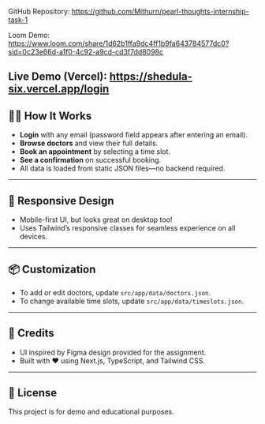 GitHub Repository: https://github.com/Mithurn/pearl-thoughts-internship-task-1

Loom Demo: https://www.loom.com/share/1d62b1ffa9dc4ff1b9fa643784577dc0?sid=0c23e66d-a1f0-4c92-a9cd-cd3f7dd8098c

Live Demo (Vercel): https://shedula-six.vercel.app/login
---

## 🧑‍💻 How It Works

- **Login** with any email (password field appears after entering an email).
- **Browse doctors** and view their full details.
- **Book an appointment** by selecting a time slot.
- **See a confirmation** on successful booking.
- All data is loaded from static JSON files—no backend required.

---

## 📱 Responsive Design

- Mobile-first UI, but looks great on desktop too!
- Uses Tailwind’s responsive classes for seamless experience on all devices.

---

## 📦 Customization

- To add or edit doctors, update `src/app/data/doctors.json`.
- To change available time slots, update `src/app/data/timeslots.json`.

---

## 🙌 Credits

- UI inspired by Figma design provided for the assignment.
- Built with ❤️ using Next.js, TypeScript, and Tailwind CSS.

---

## 📝 License

This project is for demo and educational purposes.
